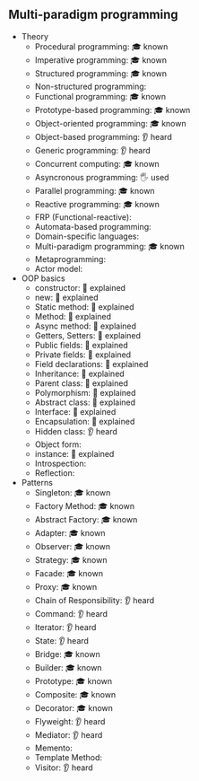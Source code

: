 ## Multi-paradigm programming

- Theory
  - Procedural programming: 🎓 known
  - Imperative programming: 🎓 known
  - Structured programming: 🎓 known
  - Non-structured programming: 
  - Functional programming: 🎓 known
  - Prototype-based programming: 🎓 known
  - Object-oriented programming: 🎓 known
  - Object-based programming: 👂 heard
  - Generic programming: 👂 heard
  - Concurrent computing: 🎓 known
  - Asyncronous programming: 🖐️ used
  - Parallel programming: 🎓 known
  - Reactive programming: 🎓 known
  - FRP (Functional-reactive):
  - Automata-based programming:
  - Domain-specific languages:
  - Multi-paradigm programming: 🎓 known
  - Metaprogramming:
  - Actor model:
- OOP basics
  - constructor: 🙋 explained
  - new: 🙋 explained
  - Static method: 🙋 explained
  - Method: 🙋 explained
  - Async method: 🙋 explained
  - Getters, Setters: 🙋 explained
  - Public fields: 🙋 explained
  - Private fields: 🙋 explained
  - Field declarations: 🙋 explained
  - Inheritance: 🙋 explained
  - Parent class: 🙋 explained
  - Polymorphism: 🙋 explained
  - Abstract class: 🙋 explained
  - Interface: 🙋 explained
  - Encapsulation: 🙋 explained
  - Hidden class: 👂 heard
  - Object form:
  - instance: 🙋 explained
  - Introspection:
  - Reflection:
- Patterns
  - Singleton: 🎓 known
  - Factory Method: 🎓 known
  - Abstract Factory: 🎓 known
  - Adapter: 🎓 known
  - Observer: 🎓 known
  - Strategy: 🎓 known
  - Facade: 🎓 known
  - Proxy: 🎓 known
  - Chain of Responsibility: 👂 heard
  - Command: 👂 heard
  - Iterator: 👂 heard
  - State: 👂 heard
  - Bridge: 🎓 known
  - Builder: 🎓 known
  - Prototype: 🎓 known
  - Composite: 🎓 known
  - Decorator: 🎓 known
  - Flyweight: 👂 heard
  - Mediator: 👂 heard
  - Memento:
  - Template Method:
  - Visitor: 👂 heard
